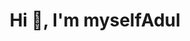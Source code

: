 <h1 align="center">Hi 👋, I'm myselfAdul</h1>
<!-- <h3 align="left">Connect with me:</h3> -->
<p align="left">
</p>

<h3 align="left"></h3>
<p align="left">  </p>
